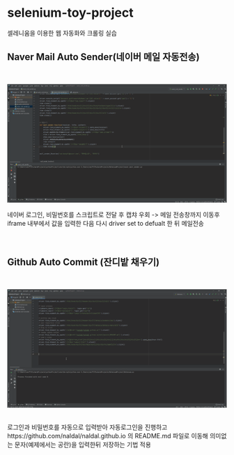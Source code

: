 # selenium-toy-project
셀레니움을 이용한 웹 자동화와 크롤링 실습

## Naver Mail Auto Sender(네이버 메일 자동전송)
<br>

![ex_screenshot](https://github.com/naldal/naldal.github.io/blob/master/assets/images/autosendmail.gif?raw=true)

네이버 로그인, 비밀번호를 스크립트로 전달 후 캡챠 우회 -> 메일 전송창까지 이동후 
iframe 내부에서 값을 입력한 다음 다시 driver set to defualt 한 뒤 메일전송
<br><br><br>
## Github Auto Commit (잔디밭 채우기)
<br>

![ex_screenshot](https://github.com/naldal/naldal.github.io/blob/master/assets/images/autocommit.gif?raw=true)

<br>
로그인과 비밀번호를 자동으로 입력받아 자동로그인을 진행하고 https://github.com/naldal/naldal.github.io 의
README.md 파일로 이동해 의미없는 문자(예제에서는 공란)을 입력한뒤 저장하는 기법 적용 
